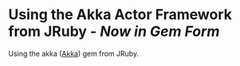 Using the Akka Actor Framework from JRuby - *Now in Gem Form*
=========================================

Using the akka ([Akka](http://akka.io/)) gem from JRuby.



